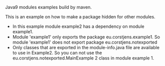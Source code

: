Java9 modules examples build by maven.

This is an example on how to make a package hidden for other modules. 

- In this example module example2 has a dependency on module example1.
- Module 'example1' only exports the package eu.corstjens.example1.
So module 'example1' does not export package eu.corstjens.notexported
- Only classes that are exported in the module-info.java file are available to use in Example2. 
So you can not use the eu.corstjens.notexported.MainExample 2 class in module example 1.

